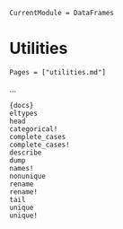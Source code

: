 
```@meta
CurrentModule = DataFrames
```

# Utilities

```@index
Pages = ["utilities.md"]
```

...

    {docs}
    eltypes
    head
    categorical!
    complete_cases
    complete_cases!
    describe
    dump
    names!
    nonunique
    rename
    rename!
    tail
    unique
    unique!


